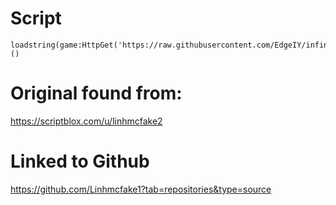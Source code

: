 # Script
```
loadstring(game:HttpGet('https://raw.githubusercontent.com/EdgeIY/infiniteyield/master/source'))()
```
# Original found from:
https://scriptblox.com/u/linhmcfake2


# Linked to Github
https://github.com/Linhmcfake1?tab=repositories&type=source

